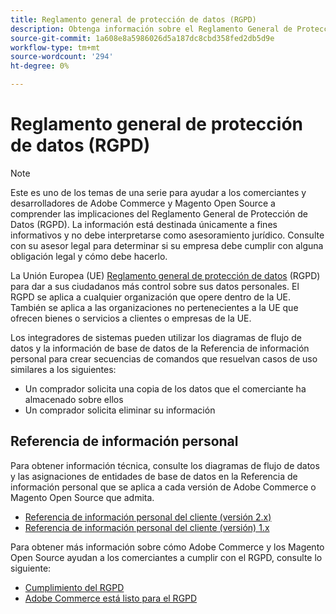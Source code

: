 ```yaml
---
title: Reglamento general de protección de datos (RGPD)
description: Obtenga información sobre el Reglamento General de Protección de Datos (RGPD), que es una legislación que regula la protección de datos y la privacidad de todas las personas en la Unión Europea y el Espacio Económico Europeo.
source-git-commit: 1a608e8a5986026d5a187dc8cbd358fed2db5d9e
workflow-type: tm+mt
source-wordcount: '294'
ht-degree: 0%

---
```



# Reglamento general de protección de datos (RGPD)

>[!NOTE]
>
>Este es uno de los temas de una serie para ayudar a los comerciantes y desarrolladores de Adobe Commerce y Magento Open Source a comprender las implicaciones del Reglamento General de Protección de Datos (RGPD). La información está destinada únicamente a fines informativos y no debe interpretarse como asesoramiento jurídico. Consulte con su asesor legal para determinar si su empresa debe cumplir con alguna obligación legal y cómo debe hacerlo.

La Unión Europea (UE) [Reglamento general de protección de datos](https://ec.europa.eu/info/law/law-topic/data-protection_en) (RGPD) para dar a sus ciudadanos más control sobre sus datos personales. El RGPD se aplica a cualquier organización que opere dentro de la UE. También se aplica a las organizaciones no pertenecientes a la UE que ofrecen bienes o servicios a clientes o empresas de la UE.

Los integradores de sistemas pueden utilizar los diagramas de flujo de datos y la información de base de datos de la Referencia de información personal para crear secuencias de comandos que resuelvan casos de uso similares a los siguientes:

- Un comprador solicita una copia de los datos que el comerciante ha almacenado sobre ellos
- Un comprador solicita eliminar su información

## Referencia de información personal

Para obtener información técnica, consulte los diagramas de flujo de datos y las asignaciones de entidades de base de datos en la Referencia de información personal que se aplica a cada versión de Adobe Commerce o Magento Open Source que admita.

- [Referencia de información personal del cliente (versión 2.x)](data-m2.md)
- [Referencia de información personal del cliente (versión) 1.x](data-m1.md)

Para obtener más información sobre cómo Adobe Commerce y los Magento Open Source ayudan a los comerciantes a cumplir con el RGPD, consulte lo siguiente:

- [Cumplimiento del RGPD](https://experienceleague.adobe.com/docs/commerce-admin/start/compliance/privacy/compliance-gdpr.html)
- [Adobe Commerce está listo para el RGPD](https://business.adobe.com/privacy/general-data-protection-regulation.html)
